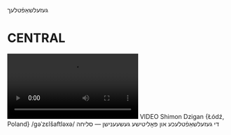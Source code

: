 געזעלשאַפֿטלעך

CENTRAL
========

![](https://ia801508.us.archive.org/24/items/FilmLexicon/Dzigan-DiGezelshaftlekheUnPolitisheGesheenishn-Slikha.mp4)
VIDEO Shimon Dzigan {Łódź, Poland}
/gəˈzɛlšaftləxə/
די געזעלשאַפֿטלעכע און פּאָליטישע געשעענישן — סליחה